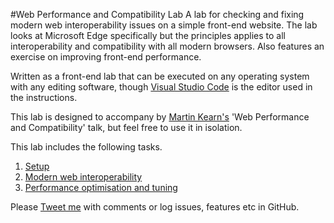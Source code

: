 #Web Performance and Compatibility Lab
A lab for checking and fixing modern web interoperability issues on a simple front-end website. The lab looks at Microsoft Edge specifically but the principles applies to all interoperability and compatibility with all modern browsers. Also features an exercise on improving front-end performance.

Written as a front-end lab that can be executed on any operating system with any editing software, though [Visual Studio Code](https://code.visualstudio.com/) is the editor used in the instructions.

This lab is designed to accompany by [Martin Kearn's](http://aka.ms/martinkearn) 'Web Performance and Compatibility' talk, but feel free to use it in isolation.

This lab includes the following tasks.

1. [Setup](Setup.md)
1. [Modern web interoperability](Interoperability/Interoperability.md)
1. [Performance optimisation and tuning](Performance/Performance.md)

Please [Tweet me](http://twitter.com/martinkearn) with comments or log issues, features etc in GitHub.
